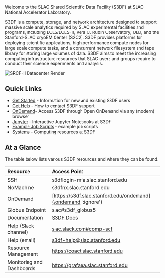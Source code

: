 Welcome to the SLAC Shared Scientific Data Facility (S3DF) at SLAC National Accelerator Laboratory.

S3DF is a compute, storage, and network architecture designed to support
massive scale analytics required by SLAC experimental facilities
and programs, including LCLS/LCLS-II, Vera C. Rubin Observatory, UED, and the Stanford-SLAC cryoEM Center (S2C2). S3DF provides platforms for deploying scientific applications, high performance compute nodes for large scale compute tasks, and a concurrent network filesystem and tape library for storing large volumes of data. S3DF aims to meet the increasing computing infrastructure resources that SLAC users and groups require to conduct their science experiments and analysis.

![SRCF-II Datacenter Render](assets/srcf-ii.png "SRCF-II Datacenter Render")

## Quick Links

- [Get Started](get-started.md) - Information for new and existing S3DF users
- [Get Help](contact-us.md) - How to contact S3DF support
- [OnDemand](interactive-compute.md#using-a-browser-and-ondemand)- Access S3DF through Open OnDemand via any (modern) browser
- [Jupyter](interactive-compute.md#jupyter) - Interactive Jupyter Notebooks at S3DF
- [Example Job Scripts](slurm.md) - example job scripts
- [Systems](batch-compute.md#batch-clusters) - Computing resources at S3DF

## At a Glance

The table below lists various S3DF resources and where they can be found.

| Resource 	| Access Point |
| :--- | :--- |
| SSH 	|  s3dflogin-mfa.slac.stanford.edu |
| NoMachine |  s3dfnx.slac.stanford.edu |
| OnDemand 	| [https://s3df.slac.stanford.edu/ondemand](/ondemand ':ignore') |
| Globus Endpoint 	| slac#s3df_globus5 |
| Documentation | [S3DF Docs](README.md#ignore) |
| Help (Slack channel) | [slac.slack.com#comp-sdf](https://app.slack.com/client/T1X4J8FJ8/C01965DTG91) |
| Help (email) | s3df-help@slac.stanford.edu |
| Resource Management | https://coact.slac.stanford.edu |
| Monitoring and Dashboards | https://grafana.slac.stanford.edu |
